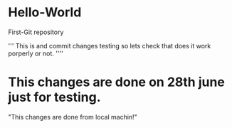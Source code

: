 # Hello-World
First-Git repository

'''
This is and commit changes testing so lets check that does it work porperly or not.
''''

# This changes are done on 28th june just for testing.

"This changes are done from local machin!"